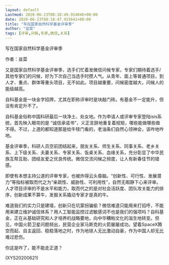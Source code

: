 ```yaml
---
layout: default
Lastmod: 2020-06-23T08:18:49.914046+00:00
date: 2020-06-23T08:18:47.915641+00:00
title: "写在国家自然科学基金评审季"
author: "韭菜"
tags: [评审,问候,专家,微信,关系]
---
```


写在国家自然科学基金评审季

作者：韭菜

又是国家自然科学基金评审季，选手们忙着发微信问候专家，专家们期待着选手/其他专家们的问候，好为下次自己当选手时攒人气。从青年、面上等普通项目，到人才、重点、群体等重头项目，无不如此。项目越重要，问候密度越大，问候人的能级越高。

自科基金是一块金字招牌，尤其在职称评审时是块敲门砖。有基金不一定能升，但没有肯定升不了。

自科基金俗称中国科研最后一块净土、处女地。作为申请人或评审专家登陆isis系统，首先映入眼帘的是 “诚信承诺书”，义正言辞地重复着规矩，哪些能做哪些做不得。不过，上道的都知道那是给牛犊门看的，老油条们自然心领神会，该咋地咋地。

基金评审季，科研人员空前团结起来，朋友关系、师生关系、同事关系、老乡关系、上下级关系、夫妻关系、专家关系、饭桌关系、血缘关系，充分彰显了中华民族互帮互助、团结友爱之优良传统。微信交流问候之频度，让人有新春佳节的错感。

即使有本想主持公道的评审专家，也被炸得云头昏脑。“创新性、可行性、发展潜力”等指标被取而代之为“亲疏性、威胁性、可利用性”，自然无暇静下心来评审。人才项目评审的不是水平和能力，取而代之的是对社会活跃度、团队攻关能力的排序，创新成果不算牛，发掘关系撬动专家才是真的牛。

难道我们的实力只是建墙，创新只在坑蒙拐骗偷？微信难道只能用来打招呼，不能用来建立维护诚信体系？用人工智能监控过滤敏感词不也是我们的强项吗？自科基金，正在从基础研究和人才培养的战略要地，向中华糟粕文化的滋生地转变。但见，中国火箭卫星问题频出，民营企业家马斯克的火箭屡屡成功。望着SpaceX腾空而起、自主返回、稳稳落地之时，作为地球人无比激动自豪，作为中国人却无比难过悲伤。

你这是咋了，能不能走正道？

(XYS20200621)

